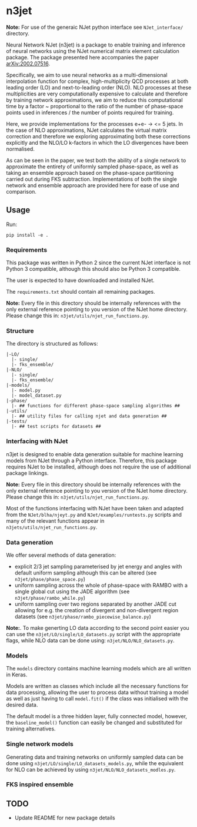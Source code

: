 # n3jet

**Note:** For use of the generaic NJet python interface see `NJet_interface/` directory.

Neural Network NJet (n3jet) is a package to enable training and
inference of neural networks using the NJet numerical matrix element
calculation package. The package presented here accompanies the paper [arXiv:2002.07516](https://arxiv.org/abs/2002.07516).

Specifically, we aim to use neural networks as a multi-dimensional
interpolation function for complex, high-multiplicity QCD processes at
both leading order (LO) and next-to-leading order (NLO). NLO processes
at these multiplicities are very computationally expensive to
calculate and therefore by training network approximations, we aim to
reduce this computational time by a factor ~ proportional to the ratio
of the number of phase-space points used in inferences / the number of
points required for training.

Here, we provide implementations for the processes e+e- -> <= 5
jets. In the case of NLO approximations, NJet calculates the virtual
matrix correction and therefore we exploring approximating both these
corrections explicitly and the NLO/LO k-factors in which the LO
divergences have been normalised. 

As can be seen in the paper, we test both the ability of a single
network to approximate the entirety of uniformly sampled phase-space,
as well as taking an ensemble approach based on the phase-space
partitioning carried out during FKS subtraction. Implementations of
both the single network and ensemble approach are provided here for
ease of use and comparison.

## Usage

Run:

```
pip install -e .
```

### Requirements

This package was written in Python 2 since the current NJet interface
is not Python 3 compatible, although this should also be Python 3
compatible.

The user is expected to have downloaded and installed NJet.

The `requirements.txt` should contain all remaining packages.

**Note:** Every file in this directory should be internally references
  with the only external reference pointing to you version of the NJet
  home directory. Please change this in:
  `n3jet/utils/njet_run_functions.py`.

### Structure

The directory is structured as follows:
```
|-LO/
  |- single/
  |- fks_ensemble/
|-NLO/
  |- single/
  |- fks_ensemble/
|-models/
  |- model.py
  |- model_dataset.py
|-phase/
  |- ## functions for different phase-space sampling algorithms ##
|-utils/
  |- ## utility files for calling njet and data generation ##
|-tests/
  |- ## test scripts for datasets ##
```

### Interfacing with NJet

n3jet is designed to enable data generation suitable for machine
learning models from NJet through a Python interface. Therefore, this
package requires NJet to be installed, although does not require the
use of additional package linkings.

**Note:** Every file in this directory should be internally references
  with the only external reference pointing to you version of the NJet
  home directory. Please change this in:
  `n3jet/utils/njet_run_functions.py`.

Most of the functions interfacing with NJet have been taken and
adapted from the `NJet/blha/njeyt.py` and  `NJet/examples/runtests.py`
scripts and many of the relevant functions appear in
`n3jets/utils/njet_run_functions.py`.

### Data generation

We offer several methods of data generation:

- explicit 2/3 jet sampling parameterised by jet energy and angles
  with default uniform sampling although this can be altered (see
  `n3jet/phase/phase_space.py`)
- uniform sampling across the whole of phase-space with RAMBO with a
  single global cut using the JADE algorithm (see
  `n3jet/phase/rambo_while.py`)
- uniform sampling over two regions separated by another JADE cut
  allowing for e.g. the creation of divergent and non-divergent region
  datasets (see `n3jet/phase/rambo_piecewise_balance.py`)

**Note:**. To make generting LO data according to the second point
  easier you can use the `n3jet/LO/single/LO_datasets.py` script with
  the appropriate flags, while NLO data can be done using:
  `n3jet/NLO/NLO_datasets.py`.

### Models

The `models` directory contains machine learning models which are all
written in Keras. 

Models are written as classes which include all the necessary
functions for data processing, allowing the user to process data
without training a model as well as just having to call `model.fit()`
if the class was initialised with the desired data.

The default model is a three hidden layer, fully connected model,
however, the `baseline_model()` function can easily be changed and
substituted for training alternatives.

### Single network models

Generating data and training networks on uniformly sampled data can be
done using `n3jet/LO/single/LO_datasets_models.py`, while the
equivalent for NLO can be achieved by using
`n3jet/NLO/NLO_datasets_modles.py`.

### FKS inspired ensemble

## TODO
- Update README for new package details
